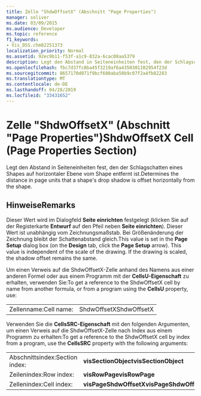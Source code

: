 ```yaml
---
title: Zelle "ShdwOffsetX" (Abschnitt "Page Properties")
manager: soliver
ms.date: 03/09/2015
ms.audience: Developer
ms.topic: reference
f1_keywords:
- Vis_DSS.chm82251373
localization_priority: Normal
ms.assetid: 92ec9b11-f53f-a1c9-832a-6cac08aa5379
description: Legt den Abstand in Seiteneinheiten fest, den der Schlagschatten eines Shapes auf horizontaler Ebene vom Shape entfernt ist.
ms.openlocfilehash: fbc7d37fc8ba45f3219af6a4350301102954f23d
ms.sourcegitcommit: 8657170d071f9bcf680aba50b9c07f2a4fb82283
ms.translationtype: MT
ms.contentlocale: de-DE
ms.lasthandoff: 04/28/2019
ms.locfileid: "33431652"
---
```

# <a name="shdwoffsetx-cell-page-properties-section"></a><span data-ttu-id="31850-103">Zelle "ShdwOffsetX" (Abschnitt "Page Properties")</span><span class="sxs-lookup"><span data-stu-id="31850-103">ShdwOffsetX Cell (Page Properties Section)</span></span>

<span data-ttu-id="31850-104">Legt den Abstand in Seiteneinheiten fest, den der Schlagschatten eines Shapes auf horizontaler Ebene vom Shape entfernt ist.</span><span class="sxs-lookup"><span data-stu-id="31850-104">Determines the distance in page units that a shape's drop shadow is offset horizontally from the shape.</span></span>
  
## <a name="remarks"></a><span data-ttu-id="31850-105">Hinweise</span><span class="sxs-lookup"><span data-stu-id="31850-105">Remarks</span></span>

<span data-ttu-id="31850-p101">Dieser Wert wird im Dialogfeld **Seite einrichten** festgelegt (klicken Sie auf der Registerkarte **Entwurf** auf den Pfeil neben **Seite einrichten**). Dieser Wert ist unabhängig vom Zeichnungsmaßstab. Bei Größenänderung der Zeichnung bleibt der Schattenabstand gleich.</span><span class="sxs-lookup"><span data-stu-id="31850-p101">This value is set in the **Page Setup** dialog box (on the **Design** tab, click the **Page Setup** arrow). This value is independent of the scale of the drawing. If the drawing is scaled, the shadow offset remains the same.</span></span> 
  
<span data-ttu-id="31850-109">Um einen Verweis auf die ShdwOffsetX-Zelle anhand des Namens aus einer anderen Formel oder aus einem Programm mit der **CellsU-Eigenschaft** zu erhalten, verwenden Sie:</span><span class="sxs-lookup"><span data-stu-id="31850-109">To get a reference to the ShdwOffsetX cell by name from another formula, or from a program using the **CellsU** property, use:</span></span> 
  
|||
|:-----|:-----|
| <span data-ttu-id="31850-110">Zellenname:</span><span class="sxs-lookup"><span data-stu-id="31850-110">Cell name:</span></span>  <br/> | <span data-ttu-id="31850-111">ShdwOffsetX</span><span class="sxs-lookup"><span data-stu-id="31850-111">ShdwOffsetX</span></span>  <br/> |
   
<span data-ttu-id="31850-112">Verwenden Sie die **CellsSRC-Eigenschaft** mit den folgenden Argumenten, um einen Verweis auf die ShdwOffsetX-Zelle nach Index aus einem Programm zu erhalten:</span><span class="sxs-lookup"><span data-stu-id="31850-112">To get a reference to the ShdwOffsetX cell by index from a program, use the **CellsSRC** property with the following arguments:</span></span> 
  
|||
|:-----|:-----|
| <span data-ttu-id="31850-113">Abschnittsindex:</span><span class="sxs-lookup"><span data-stu-id="31850-113">Section index:</span></span>  <br/> |<span data-ttu-id="31850-114">**visSectionObject**</span><span class="sxs-lookup"><span data-stu-id="31850-114">**visSectionObject**</span></span> <br/> |
| <span data-ttu-id="31850-115">Zeilenindex:</span><span class="sxs-lookup"><span data-stu-id="31850-115">Row index:</span></span>  <br/> |<span data-ttu-id="31850-116">**visRowPage**</span><span class="sxs-lookup"><span data-stu-id="31850-116">**visRowPage**</span></span> <br/> |
| <span data-ttu-id="31850-117">Zellenindex:</span><span class="sxs-lookup"><span data-stu-id="31850-117">Cell index:</span></span>  <br/> |<span data-ttu-id="31850-118">**visPageShdwOffsetX**</span><span class="sxs-lookup"><span data-stu-id="31850-118">**visPageShdwOffsetX**</span></span> <br/> |
   

